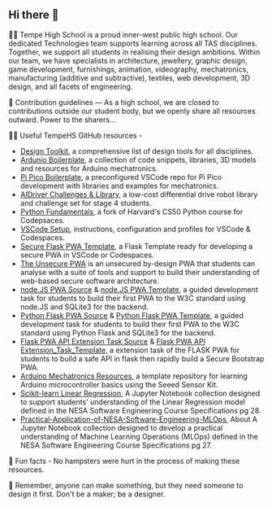 ## Hi there 👋

🙋‍♀️ Tempe High School is a proud inner-west public high school. Our dedicated Technologies team supports learning across all TAS disciplines. Together, we support all students in realising their design ambitions. Within our team, we have specialists in architecture, jewellery, graphic design, game development, furnishings, animation, videography, mechatronics, manufacturing (additive and subtractive), textiles, web development, 3D design, and all facets of engineering.

🌈 Contribution guidelines — As a high school, we are closed to contributions outside our student body, but we openly share all resources outward. Power to the sharers...

👩‍💻 Useful TempeHS GitHub resources - 
- [Design Toolkit](https://tempehs.github.io/designToolKit/), a comprehensive list of design tools for all disciplines.
- [Ardunio Boilerplate](https://github.com/TempeHS/TempeHS_Ardunio_Boilerplate), a collection of code snippets, libraries, 3D models and resources for Arduino mechatronics.
- [Pi Pico Boilerplate](https://github.com/TempeHS/TempeHS_Pi_Pico_Boilerplate), a preconfigured VSCode repo for Pi Pico development with libraries and examples for mechatronics.
- [AIDriver Challenges & Library](https://github.com/TempeHS/AIDriver_Challenges), a low-cost differential drive robot library and challenge set for stage 4 students.
- [Python Fundamentals](https://github.com/TempeHS/PythonFundamentals), a fork of Harvard's CS50 Python course for Codepsaces.
- [VSCode Setup](https://github.com/TempeHS/TempeHS_VSCode_Setup), instructions, configuration and profiles for VSCode & Codespaces.
- [Secure Flask PWA Template](https://github.com/TempeHS/Secure_Flask_PWA_Template), a Flask Template ready for developing a secure PWA in VSCode or Codespaces.
- [The Unsecure PWA](https://github.com/TempeHS/The_Unsecure_PWA) is an unsecured by-design PWA that students can analyse with a suite of tools and support to build their understanding of web-based secure software architecture.
- [node.JS PWA Source](https://github.com/TempeHS/NodeJS_PWA_Programming_For_The_Web_Task_Source) & [node.JS PWA Template](https://github.com/TempeHS/NodeJS_PWA_Programming_For_The_Web_Task_Template), a guided development task for students to build their first PWA to the W3C standard using node.JS and SQLite3 for the backend.
- [Python Flask PWA Source](https://github.com/TempeHS/Flask_PWA_Programming_For_The_Web_Task_Source) & [Python Flask PWA Template](https://github.com/TempeHS/Flask_PWA_Programming_For_The_Web_Task_Template), a guided development task for students to build their first PWA to the W3C standard using Python Flask and SQLite3 for the backend.
- [Flask PWA API Extension Task Source](https://github.com/TempeHS/Flask_PWA_API_Extension_Task_Source) & [Flask PWA API Extension_Task_Template](https://github.com/TempeHS/Flask_PWA_API_Extension_Task_Template), a extension task of the FLASK PWA for students to build a safe API in flask then rapidly build a Secure Bootstrap PWA.
- [Arduino Mechatronics Resources](https://github.com/TempeHS/TempeHS_Ardunio_Bootcamp), a template repository for learning Arduino microcontroller basics using the Seeed Sensor Kit.
- [Scikit-learn Linear Regression](https://github.com/TempeHS/NESA_Course_Specifications_Linear_Regression), A Jupyter Notebook collection designed to support students' understanding of the Linear Regression model defined in the NESA Software Engineering Course Specifications pg 28.
- [Practical-Application-of-NESA-Software-Engineering-MLOps](https://github.com/TempeHS/Practical-Application-of-NESA-Software-Engineering-MLOps), About
A Jupyter Notebook collection designed to develop a practical understanding of Machine Learning Operations (MLOps) defined in the NESA Software Engineering Course Specifications pg 27.

🍿 Fun facts - No hampsters were hurt in the process of making these resources.

🧙 Remember, anyone can make something, but they need someone to design it first. Don't be a maker; be a designer.
